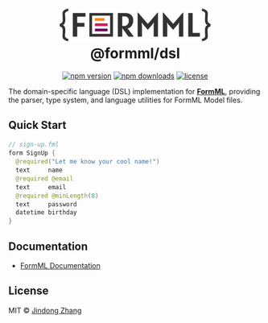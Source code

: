 <h1 align="center">
  <a href="https://github.com/formml/formml">
    <picture>
      <source srcset="https://raw.githubusercontent.com/formml/formml/main/docs/logo/logo-bg.svg" media="(prefers-color-scheme: dark)">
      <img src="https://raw.githubusercontent.com/formml/formml/main/docs/logo/logo-color.svg" alt="FormML Logo" width="300">
    </picture>
  </a>
  <br>
  @formml/dsl
</h1>

<p align="center">
  <a href="https://www.npmjs.com/package/@formml/dsl"><img src="https://img.shields.io/npm/v/@formml/dsl.svg" alt="npm version"></a>
  <a href="https://www.npmjs.com/package/@formml/dsl"><img src="https://img.shields.io/npm/dm/@formml/dsl.svg" alt="npm downloads"></a>
  <a href="https://github.com/formml/formml/blob/main/LICENSE"><img src="https://img.shields.io/npm/l/@formml/dsl.svg" alt="license"></a>
</p>

The domain-specific language (DSL) implementation for [**FormML**](https://github.com/formml/formml), providing the parser, type system, and language utilities for FormML Model files.

## Quick Start

```java
// sign-up.fml
form SignUp {
  @required("Let me know your cool name!")
  text     name
  @required @email
  text     email
  @required @minLength(8)
  text     password
  datetime birthday
}
```

## Documentation

- [FormML Documentation](https://github.com/formml/formml#readme)

## License

MIT © [Jindong Zhang](https://github.com/jindong-zhannng)
